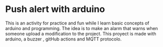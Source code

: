 # Push alert with arduino

This is an activity for practice and fun while I learn basic concepts of arduino and programming.
The idea is to make an alarm that warns when someone upload a modification to the project.
This proyect is made with arduino, a buzzer , gitHub actions and MQTT protocolo.
